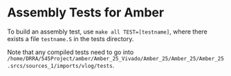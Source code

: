 # Assembly Tests for Amber

To build an assembly test, use `make all TEST=[testname]`, where there exists a file `testname.S` in the tests directory.

Note that any compiled tests need to go into `/home/DRRA/545Project/amber/Amber_25_Vivado/Amber_25/Amber_25/Amber_25.srcs/sources_1/imports/vlog/tests`.
